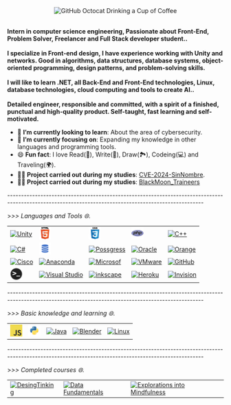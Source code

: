 <div>
    <div align=center>
        <img src="https://github.com/Anet450/Anet450/assets/92694028/521d0889-a8dd-476a-a91f-b2f1a7cd7b89" alt="GitHub Octocat Drinking a Cup of Coffee" height="200">
    </div>
    <div align=left>
        <br>
        <p>
            <strong>
               Intern in computer science engineering, Passionate about Front-End, Problem Solver, Freelancer and Full Stack developer student..<br><br>
                I specialize in Front-end design, I have experience working with Unity and networks. Good in algorithms, data structures, database systems, object-oriented programming, design patterns, and problem-solving skills.<br><br>
                I will like to learn .NET, all Back-End and Front-End technologies, Linux, database technologies, cloud computing and tools to create AI..<br><br>
                Detailed engineer, responsible and committed, with a spirit of a finished, punctual and high-quality product. Self-taught, fast learning and self-motivated.
            </strong>
        </p>
        <ul>
            <li>🌱 <b>I’m currently  looking to learn</b>: About the area of ​​cybersecurity.</li>
            <li>🎯 <b>I’m currently focusing on</b>: Expanding my knowledge in other languages ​​and programming tools.</li>
            <li>😄 <b>Fun fact</b>: I love Read(📖), Write(📝), Draw(🏞️), Codeing(💻) and Traveling(🌍).</li>
            <li>👨‍💻 <b>Project carried out during my studies</b>: <a href="https://github.com/Anet450/Proyecto-Modular-2024"> CVE-2024-SinNombre</a>.</li>
            <li>👨‍💻 <b>Project carried out during my studies</b>: <a href= "https://github.com/Anet450/BlackMoon_Trainess"> BlackMoon_Traineers</a></li>
        </ul>
    </div>
-----------------------------------------------------------------------------------------------------------------------------------------------------
<p>><em>>> Languages and Tools 🌐.</em></p>
 <table>
    <tbody>
        <tr>
            <td><a href="#"><img alt="Unity" title="Unity" height="28px"
                        src="https://github.com/Anet450/Anet450/assets/92694028/87b44282-f2bf-4a1f-b2f7-53f8651c1b3d" /></a>
            </td>
            <td><a href="#"><img alt="HTML5" title="HTML5" height="28px"
                        src="https://raw.githubusercontent.com/github/explore/80688e429a7d4ef2fca1e82350fe8e3517d3494d/topics/html/html.png" /></a>
            </td>
            <td><a href="#"><img alt="CSS3" title="CSS3" height="28px"
                        src="https://raw.githubusercontent.com/github/explore/80688e429a7d4ef2fca1e82350fe8e3517d3494d/topics/css/css.png" /></a>
            </td>
            <td><a href="#"><img alt="PHP" title="PHP" height="28px"
                        src="https://raw.githubusercontent.com/github/explore/80688e429a7d4ef2fca1e82350fe8e3517d3494d/topics/php/php.png" /></a>
            </td>
            <td><a href="#"><img alt="C++" title="C++" height="28px"
                        src="https://img.icons8.com/color/48/000000/c-plus-plus-logo.png" /></a></td>
            </td>
        </tr>
        <tr>
            <td><a href="#"><img alt="C#" title="C#" height="28px"
                        src="https://img.icons8.com/color/48/000000/c-sharp-logo.png" /></a></td>
            <td><a href="#"><img alt="SQL" title="SQL" height="28px"
                        src="https://raw.githubusercontent.com/github/explore/80688e429a7d4ef2fca1e82350fe8e3517d3494d/topics/sql/sql.png" /></a>
            </td>
            <td><a href="#"><img alt="Possgress" title="Possgress" height="28px"
                        src="https://github.com/Anet450/Anet450/assets/92694028/0e13bd5b-a355-4759-af90-c9e28a482329" /></a></td>
            <td><a href="#"><img alt="Oracle" title="Oracle" height="28px"
                        src="https://github.com/Anet450/Anet450/assets/92694028/1e9fb39e-e932-494c-9a95-7a16d4ac7cb7" /></a></td>
            <td><a href="#"><img alt="Orange" title="Orange" height="28px"
                        src="https://github.com/Anet450/Anet450/assets/92694028/ce3b391d-42ae-48ca-87d3-1098d8f2a14c" /></a></td>
        </tr>
        <tr>
            <td><a href="#"><img alt="Cisco" title="Cisco" height="28px"
                        src="https://github.com/Anet450/Anet450/assets/92694028/dd69c098-d3fd-4cdf-82e8-d48541e5737e" /></a>
            </td>
            <td><a href="#"><img alt="Anaconda" title="Anaconda" height="28px"
                        src="https://github.com/Anet450/Anet450/assets/92694028/cfbfddd6-5951-44e0-9b24-001569c307f0" /></a>
            </td>
            <td><a href="#"><img alt="Microsof" title="Office Microsof" height="28px"
                        src="https://github.com/Anet450/Anet450/assets/92694028/e5994c20-ffaa-4e7d-99a2-eb9c6e045e99" /></a></td>
            <td><a href="#"><img alt="VMware" title="VMware Workstation" height="28px"
                        src="https://github.com/Anet450/Anet450/assets/92694028/d680d3e7-321c-4ccb-bc05-db177dfdf6cb" /></a></td>
            <td><a href="#"><img alt="GitHub" title="GitHub" height="28px"
                        src="https://i.imgur.com/DZgetVv.png" /></a>
            </td>
        </tr>
        <tr>
            <td><a href="#"><img alt="Terminal" title="Terminal" height="28px"
                        src="https://raw.githubusercontent.com/github/explore/80688e429a7d4ef2fca1e82350fe8e3517d3494d/topics/terminal/terminal.png" /></a>
            </td>
            <td><a href="#"><img alt="Visual Studio" title="Visual Studio Code" height="28px"
                        src="https://img.icons8.com/fluent/48/000000/visual-studio-code-2019.png" /></a></td>
            <td><a href="#"><img alt="inkscape" title="inkscape" height="28px"
                        src="https://github.com/Anet450/Anet450/assets/92694028/6a13be5e-e969-49a6-8444-b83c27b74787" /></a></td>
            <td><a href="#"><img alt="Heroku" title="Heroku" height="28px"
                        src="https://img.icons8.com/color/48/000000/heroku.png" /></a></td>
            <td><a href="#"><img alt="Invision" title="Invision" height="28px"
                        src="https://github.com/Anet450/Anet450/assets/92694028/6338dc0e-9b09-4a40-8fb2-b93a3cf85c74" /></a></td>
        </tr>
    </tbody>
</table>
-----------------------------------------------------------------------------------------------------------------------------------------------------
    <p>><em>>> Basic knowledge and learning 🌐.</em></p>
     <table>
    <tbody>
        <tr>
            <td><a href="#"><img alt="JavaScript" title="JavaScript" height="28px"
                        src="https://raw.githubusercontent.com/github/explore/80688e429a7d4ef2fca1e82350fe8e3517d3494d/topics/javascript/javascript.png" /></a>
            </td>
            <td><a href="#"><img alt="Python" title="Python" height="28px"
                        src="https://raw.githubusercontent.com/github/explore/80688e429a7d4ef2fca1e82350fe8e3517d3494d/topics/python/python.png" /></a>
            </td>
            <td><a href="#"><img alt="Java" title="Java" height="28px"
                        src="https://img.icons8.com/color/48/000000/java-coffee-cup-logo.png" /></a></td>
            <td><a href="#"><img alt="Blender" title="Blender" height="28px"
                        src="https://github.com/Anet450/Anet450/assets/92694028/8672db1d-38be-421d-b437-cc0b7fedf880" /></a>
            </td>
            <td><a href="#"><img alt="Linux" title="Linux server" height="28px"
                        src="https://github.com/Anet450/Anet450/assets/92694028/e6ac9163-6d04-44be-859e-22539ae65878" /></a></td>
            </td>
        </tr>
    </tbody>
</table>
-----------------------------------------------------------------------------------------------------------------------------------------------------
<p>><em>>> Completed courses 🌐.</em></p>
    <table>
    <tbody>
        <tr>
            <td><a href="#"><img alt="DesingTinking" title="DesingTinking" height="40px"
                        src="https://github.com/Anet450/Anet450/assets/92694028/6c9abf00-e970-4726-ad19-85dbe103df7d" /></a>
            </td>
            <td><a href="#"><img alt="Data Fundamentals" title="Data Fundamentals" height="40px"
                        src="https://github.com/Anet450/Anet450/assets/92694028/82d25544-e867-4a53-8c36-6f845c25761e" /></a>
            </td>
            <td><a href="#"><img alt="Explorations into Mindfulness" title="Explorations into Mindfulness" height="40px"
                        src="https://github.com/Anet450/Anet450/assets/92694028/07fdff84-88a6-48a5-9370-0c8af19fe35d" /></a></td>
        </tr>
    </tbody>
</table>


